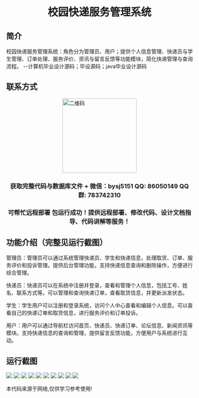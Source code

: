 <p><h1 align="center">校园快递服务管理系统</h1></p>

## 简介
校园快递服务管理系统：角色分为管理员、用户；提供个人信息管理、快递员与学生管理、订单处理、服务评价、资讯与留言反馈等功能模块，简化快递管理与查询流程。    --计算机毕业设计源码；毕设源码；java毕业设计源码


## 联系方式
<img src="https://bs-1329754181.cos.ap-shanghai.myqcloud.com/wx.jpg" alt="二维码" style="display: block; margin: 0 auto;" width="200px">
<p><h3 align="center">获取完整代码与数据库文件 + 微信：bysj5151 QQ: 86050149 QQ群: 783742310</h3></p>
<p><h3 align="center">可帮忙远程部署 包运行成功！提供远程部署、修改代码、设计文档指导、代码讲解等服务！</h3></p>

## 功能介绍（完整见运行截图）
管理员：管理员可以通过系统管理快递员、学生和快递信息，处理取货、订单、服务评价和投诉管理。提供后台管理功能，支持快递信息查询和删除操作，方便进行综合管理。

快递员：快递员可以在系统中注册并登录，查看和管理个人信息，包括工号、姓名、联系方式等。可以管理和查询快递订单，查看取货信息，并更新派发状态。

学生：学生用户可以注册和登录系统，访问个人中心查看和编辑个人信息。可以查看自己的快递订单和取货信息，进行服务评价和订单投诉。

用户：用户可以通过导航栏访问首页、快递员、快递订单、论坛信息、新闻资讯等模块。支持快递信息的查询和管理，提供留言反馈功能，方便用户与系统进行互动。


## 运行截图
![](imgs/588112-20230619224211600-944454623.png)
![](imgs/588112-20230619224218104-1198624966.png)
![](imgs/588112-20230619224227442-611158895.png)
![](imgs/588112-20230619224235975-934312172.png)
![](imgs/588112-20230619224243248-603867270.png)
![](imgs/588112-20230619224253222-177107709.png)
![](imgs/588112-20230619224303147-1415009014.png)
![](imgs/588112-20230619224307814-664231806.png)
![](imgs/588112-20230619224314463-1177161292.png)
![](imgs/588112-20230619224318394-1119913415.png)

<p>本代码来源于网络,仅供学习参考使用!</p>
